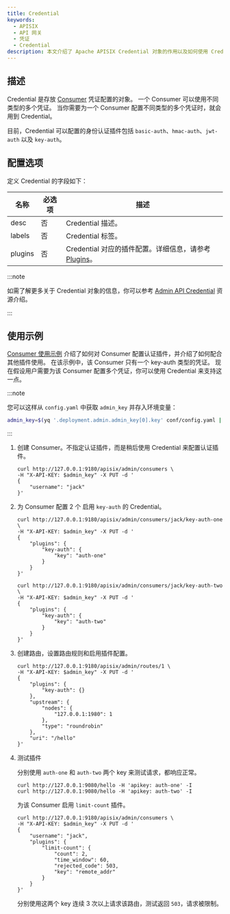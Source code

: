 ```yaml
---
title: Credential
keywords:
  - APISIX
  - API 网关
  - 凭证
  - Credential
description: 本文介绍了 Apache APISIX Credential 对象的作用以及如何使用 Credential。
---
```


<!--
#
# Licensed to the Apache Software Foundation (ASF) under one or more
# contributor license agreements.  See the NOTICE file distributed with
# this work for additional information regarding copyright ownership.
# The ASF licenses this file to You under the Apache License, Version 2.0
# (the "License"); you may not use this file except in compliance with
# the License.  You may obtain a copy of the License at
#
#     http://www.apache.org/licenses/LICENSE-2.0
#
# Unless required by applicable law or agreed to in writing, software
# distributed under the License is distributed on an "AS IS" BASIS,
# WITHOUT WARRANTIES OR CONDITIONS OF ANY KIND, either express or implied.
# See the License for the specific language governing permissions and
# limitations under the License.
#
-->

## 描述

Credential 是存放 [Consumer](./consumer.md) 凭证配置的对象。
一个 Consumer 可以使用不同类型的多个凭证。
当你需要为一个 Consumer 配置不同类型的多个凭证时，就会用到 Credential。

目前，Credential 可以配置的身份认证插件包括 `basic-auth`、`hmac-auth`、`jwt-auth` 以及 `key-auth`。

## 配置选项

 定义 Credential 的字段如下：

| 名称      | 必选项 | 描述                                                  |
|---------|-----|-----------------------------------------------------|
| desc    | 否   | Credential 描述。                                      |
| labels  | 否   | Credential 标签。                                      |
| plugins | 否   | Credential 对应的插件配置。详细信息，请参考 [Plugins](./plugin.md)。 |

:::note

如需了解更多关于 Credential 对象的信息，你可以参考 [Admin API Credential](../admin-api.md#credential) 资源介绍。

:::

## 使用示例

[Consumer 使用示例](./consumer.md#使用示例) 介绍了如何对 Consumer 配置认证插件，并介绍了如何配合其他插件使用。
在该示例中，该 Consumer 只有一个 key-auth 类型的凭证。
现在假设用户需要为该 Consumer 配置多个凭证，你可以使用 Credential 来支持这一点。

:::note

您可以这样从 `config.yaml` 中获取 `admin_key` 并存入环境变量：

```bash
admin_key=$(yq '.deployment.admin.admin_key[0].key' conf/config.yaml | sed 's/"//g')
```

:::

1. 创建 Consumer。不指定认证插件，而是稍后使用 Credential 来配置认证插件。

    ```shell
    curl http://127.0.0.1:9180/apisix/admin/consumers \
    -H "X-API-KEY: $admin_key" -X PUT -d '
    {
        "username": "jack"
    }'
    ```

2. 为 Consumer 配置 2 个 启用 `key-auth` 的 Credential。

    ```shell
    curl http://127.0.0.1:9180/apisix/admin/consumers/jack/key-auth-one \
    -H "X-API-KEY: $admin_key" -X PUT -d '
    {
        "plugins": {
            "key-auth": {
                "key": "auth-one"
            }
        }
    }'
    ```

    ```shell
    curl http://127.0.0.1:9180/apisix/admin/consumers/jack/key-auth-two \
    -H "X-API-KEY: $admin_key" -X PUT -d '
    {
        "plugins": {
            "key-auth": {
                "key": "auth-two"
            }
        }
    }'
    ```

3. 创建路由，设置路由规则和启用插件配置。

    ```shell
    curl http://127.0.0.1:9180/apisix/admin/routes/1 \
    -H "X-API-KEY: $admin_key" -X PUT -d '
    {
        "plugins": {
            "key-auth": {}
        },
        "upstream": {
            "nodes": {
                "127.0.0.1:1980": 1
            },
            "type": "roundrobin"
        },
        "uri": "/hello"
    }'
    ```

4. 测试插件

    分别使用 `auth-one` 和 `auth-two` 两个 key 来测试请求，都响应正常。

    ```shell
    curl http://127.0.0.1:9080/hello -H 'apikey: auth-one' -I
    curl http://127.0.0.1:9080/hello -H 'apikey: auth-two' -I
    ```

    为该 Consumer 启用 `limit-count` 插件。

    ```shell
    curl http://127.0.0.1:9180/apisix/admin/consumers \
    -H "X-API-KEY: $admin_key" -X PUT -d '
    {
        "username": "jack",
        "plugins": {
            "limit-count": {
                "count": 2,
                "time_window": 60,
                "rejected_code": 503,
                "key": "remote_addr"
            }
        }
    }'
    ```

    分别使用这两个 key 连续 3 次以上请求该路由，测试返回 `503`，请求被限制。
